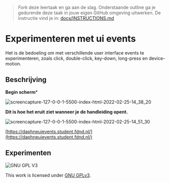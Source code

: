 > _Fork_ deze leertaak en ga aan de slag. Onderstaande outline ga je gedurende deze taak in jouw eigen GitHub omgeving uitwerken. De instructie vind je in: [docs/INSTRUCTIONS.md](docs/INSTRUCTIONS.md)

# Experimenteren met ui events
Het is de bedoeling om met verschillende user interface events te experimenteren, zoals click, double-click, key-down, long-press en device-motion.

## Beschrijving
<!-- In de Beschrijving staat hoe je project er uit ziet, hoe het werkt en wat je er mee kan. -->

**Begin scherm***

![screencapture-127-0-0-1-5500-index-html-2022-02-25-14_38_20](https://user-images.githubusercontent.com/69635977/155724756-98da1037-5535-4f7c-a954-0adc8782126f.png)

**Dit is hoe het eruit ziet wanneer je de handleiding opent.**

![screencapture-127-0-0-1-5500-index-html-2022-02-25-14_51_30](https://user-images.githubusercontent.com/69635977/155726673-169063c7-393a-4ba5-b3b5-2df4cd072abe.png)

[https://daphneuievents.student.fdnd.nl/](https://daphneuievents.student.fdnd.nl/)

## Experimenten
<!-- In de Experimenten beschrijf je wat je per experimnet hebt gedaan en documenteer je de code aan de hand van voorbeelden -->
<!-- Voeg een mooie poster visual toe 📸 per experiment -->


![GNU GPL V3](https://www.gnu.org/graphics/gplv3-127x51.png)

This work is licensed under [GNU GPLv3](./LICENSE).
